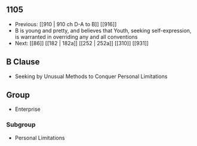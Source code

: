 ## 1105
- Previous: [[910 | 910 ch D-A to B]] [[916]] 
- B is young and pretty, and believes that Youth, seeking self-expression, is warranted in overriding any and all conventions
- Next: [[86]] [[182 | 182a]] [[252 | 252a]] [[310]] [[931]] 

## B Clause
- Seeking by Unusual Methods to Conquer Personal Limitations

## Group
- Enterprise

### Subgroup
- Personal Limitations

